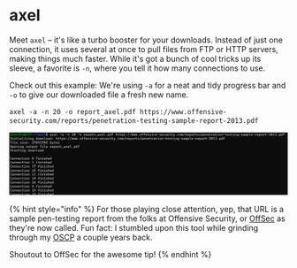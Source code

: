 # axel

Meet `axel` – it's like a turbo booster for your downloads. Instead of just one connection, it uses several at once to pull files from FTP or HTTP servers, making things much faster. While it's got a bunch of cool tricks up its sleeve, a favorite is `-n`, where you tell it how many connections to use.&#x20;

Check out this example: We're using `-a` for a neat and tidy progress bar and `-o` to give our downloaded file a fresh new name.

```
axel -a -n 20 -o report_axel.pdf https://www.offensive-security.com/reports/penetration-testing-sample-report-2013.pdf
```

![axel running a download, leveraging 20 connections](<../../../../../../.gitbook/assets/image (127).png>)

{% hint style="info" %}
For those playing close attention, yep, that URL is a sample pen-testing report from the folks at Offensive Security, or [OffSec](https://www.offsec.com/) as they're now called. Fun fact: I stumbled upon this tool while grinding through my [OSCP](https://www.offsec.com/courses/pen-200/) a couple years back.&#x20;

Shoutout to OffSec for the awesome tip!
{% endhint %}
